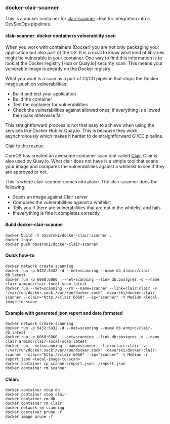 ### docker-clair-scanner

This is a docker container for [clair-scanner](https://github.com/arminc/clair-scanner) ideal for integration into a DevSecOps pipelines.


#### clair-scanner: docker containers vulnerability scan

When you work with containers (Docker) you are not only packaging your application but also part of the OS. It is crucial to know what kind of libraries might be vulnerable in your container. One way to find this information is to look at the Docker registry [Hub or Quay.io] security scan. This means your vulnerable image is already on the Docker registry.

What you want is a scan as a part of CI/CD pipeline that stops the Docker image push on vulnerabilities:

- Build and test your application
- Build the container
- Test the container for vulnerabilities
- Check the vulnerabilities against allowed ones, if everything is allowed then pass otherwise fail

This straightforward process is not that easy to achieve when using the services like Docker Hub or Quay.io. This is because they work asynchronously which makes it harder to do straightforward CI/CD pipeline.

Clair to the rescue

CoreOS has created an awesome container scan tool called [Clair](https://github.com/arminc/clair-scanner). Clair is also used by Quay.io. What clair does not have is a simple tool that scans your image and compares the vulnerabilities against a whitelist to see if they are approved or not.

This is where clair-scanner comes into place. The clair-scanner does the following:

- Scans an image against Clair server
- Compares the vulnerabilities against a whitelist
- Tells you if there are vulnerabilities that are not in the whitelist and fails
- If everything is fine it completes correctly



#### Build docker-clair-scanner
```
docker build -t davarski/docker-clair-scanner .
docker login 
docker push davarski/docker-clair-scanner 
```
#### Quick how-to
```
docker network create scanning
docker run -p 5432:5432 -d --net=scanning --name db arminc/clair-db:latest
docker run -p 6060:6060  --net=scanning --link db:postgres -d --name clair arminc/clair-local-scan:latest
docker run --net=scanning --rm --name=scanner --link=clair:clair -v '/var/run/docker.sock:/var/run/docker.sock'  davarski/docker-clair-scanner --clair="http://clair:6060" --ip="scanner" -t Medium <local-image-to-scan>
```
#### Example with generated json report and date formated
```
docker network create scanning
docker run -p 5432:5432 -d --net=scanning --name db arminc/clair-db:latest
docker run -p 6060:6060  --net=scanning --link db:postgres -d --name clair arminc/clair-local-scan:latest
docker run --net=scanning --name=scanner --link=clair:clair -v '/var/run/docker.sock:/var/run/docker.sock'  davarski/docker-clair-scanner --clair="http://clair:6060" --ip="scanner" -t Medium -r report.json <local-image-to-scan>
docker container cp scanner:report.json ./report.json
docker container rm scanner
```
#### Clean:
```
docker container stop db 
docker container stop clair 
docker container rm db 
docker container rm clair 
docker network rm scanning 
docker container prune -f 
docker image prune -f 
```
